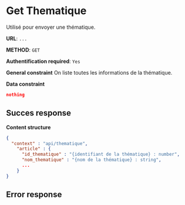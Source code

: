 # Get Thematique
Utilisé pour envoyer une thématique.

**URL**: `...`

**METHOD**: `GET`

**Authentification required**: `Yes`

**General constraint**
On liste toutes les informations de la thématique.

**Data constraint**
```json
nothing
```

## Succes response 
**Content structure**
```json
{
  "context" : "api/thematique",
    "article" : {
      "id_thematique" : "{identifiant de la thématique} : number",
      "nom_thematique" : "{nom de la thématique} : string",
      ...
    }
}
```

## Error response

